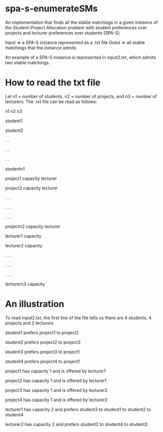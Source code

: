 # spa-s-enumerateSMs
An implementation that finds all the stable matchings in a given instance of the Student-Project Allocation problem with student preferences over projects and lecturer preferences over students (SPA-S).

Input => a SPA-S instance represented as a .txt file
Outut => all stable matchings that the instance admits 

An example of a SPA-S instance is represented in input2.txt, which admits two stable matchings.

# How to read the txt file
Let n1 =  number of students, n2 = number of projects, and n3 = number of lecturers. The .txt file can be read as follows:

n1 n2 n3

student1 <preferences over projects>
  
student2 <preferences over projects>
  
.		      .

.		      .

.		      .

studentn1 <preferences over projects>
  
project1 capacity lecturer

project2 capacity lecturer

.           .         .

.           .         .

.           .         .

projectn2 capacity lecturer

lecturer1 capacity <preferences over students>
  
lecturer2 capacity <preferences over students>
  
.             .           .

.             .           .

.             .           .

lecturern3 capacity <preferences over students>
  


# An illustration
To read input2.txt, the first line of the file tells us there are 4 students, 4 projects and 2 lecturers

student1 prefers project1 to project2

student2 prefers project2 to project3

student3 prefers project3 to project1

student4 prefers project4 to project1

project1 has capacity 1 and is offered by lecturer1

project2 has capacity 1 and is offered by lecturer1

project3 has capacity 1 and is offered by lecturer2

project4 has capacity 1 and is offered by lecturer2

lecturer1 has capacity 2 and prefers student3 to student1 to student2 to student4

lecturer2 has capacity 2 and prefers student2 to student4 to student3


